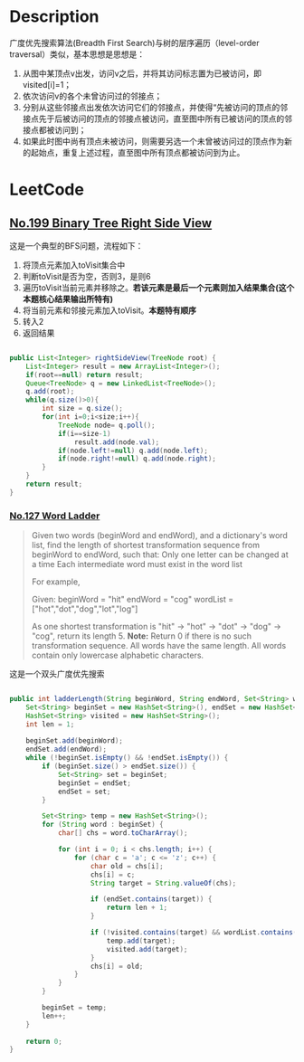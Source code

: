 # Description
广度优先搜索算法(Breadth First Search)与树的层序遍历（level-order traversal）类似，基本思想是思想是：

1. 从图中某顶点v出发，访问v之后，并将其访问标志置为已被访问，即visited[i]=1； 
2. 依次访问v的各个未曾访问过的邻接点； 
3. 分别从这些邻接点出发依次访问它们的邻接点，并使得“先被访问的顶点的邻接点先于后被访问的顶点的邻接点被访问，直至图中所有已被访问的顶点的邻接点都被访问到； 
4. 如果此时图中尚有顶点未被访问，则需要另选一个未曾被访问过的顶点作为新的起始点，重复上述过程，直至图中所有顶点都被访问到为止。

# LeetCode

## [No.199 Binary Tree Right Side View](https://leetcode.com/problems/binary-tree-right-side-view/)

这是一个典型的BFS问题，流程如下：
1. 将顶点元素加入toVisit集合中
2. 判断toVisit是否为空，否则3，是则6
3. 遍历toVisit当前元素并移除之。**若该元素是最后一个元素则加入结果集合(这个本题核心结果输出所特有)**
4. 将当前元素和邻接元素加入toVisit。**本题特有顺序**
5. 转入2
6. 返回结果

```java

public List<Integer> rightSideView(TreeNode root) {
	List<Integer> result = new ArrayList<Integer>();
    if(root==null) return result;
    Queue<TreeNode> q = new LinkedList<TreeNode>();
    q.add(root);
    while(q.size()>0){
        int size = q.size();
        for(int i=0;i<size;i++){
            TreeNode node= q.poll();
            if(i==size-1)
                result.add(node.val);
            if(node.left!=null) q.add(node.left);
            if(node.right!=null) q.add(node.right);
        }
    }
    return result;
}

```

### [No.127 Word Ladder](https://leetcode.com/problems/word-ladder/)
> Given two words (beginWord and endWord), and a dictionary's word list, find the length of shortest transformation sequence from beginWord to endWord, such that:
Only one letter can be changed at a time
Each intermediate word must exist in the word list
>
>For example,
>
>Given:
beginWord = "hit"
endWord = "cog"
wordList = ["hot","dot","dog","lot","log"]
>
>As one shortest transformation is "hit" -> "hot" -> "dot" -> "dog" -> "cog",
return its length 5.
**Note:**
    Return 0 if there is no such transformation sequence.
    All words have the same length.
    All words contain only lowercase alphabetic characters.

这是一个双头广度优先搜索

```java

public int ladderLength(String beginWord, String endWord, Set<String> wordList) {
	Set<String> beginSet = new HashSet<String>(), endSet = new HashSet<String>();
	HashSet<String> visited = new HashSet<String>();
	int len = 1;		
	
	beginSet.add(beginWord);
	endSet.add(endWord);
	while (!beginSet.isEmpty() && !endSet.isEmpty()) {
		if (beginSet.size() > endSet.size()) {
			Set<String> set = beginSet;
			beginSet = endSet;
			endSet = set;
		}

		Set<String> temp = new HashSet<String>();
		for (String word : beginSet) {
			char[] chs = word.toCharArray();

			for (int i = 0; i < chs.length; i++) {
				for (char c = 'a'; c <= 'z'; c++) {
					char old = chs[i];
					chs[i] = c;
					String target = String.valueOf(chs);

					if (endSet.contains(target)) {
						return len + 1;
					}

					if (!visited.contains(target) && wordList.contains(target)) {
						temp.add(target);
						visited.add(target);
					}
					chs[i] = old;
				}
			}
		}

		beginSet = temp;
		len++;
	}
	
	return 0;
}

```


